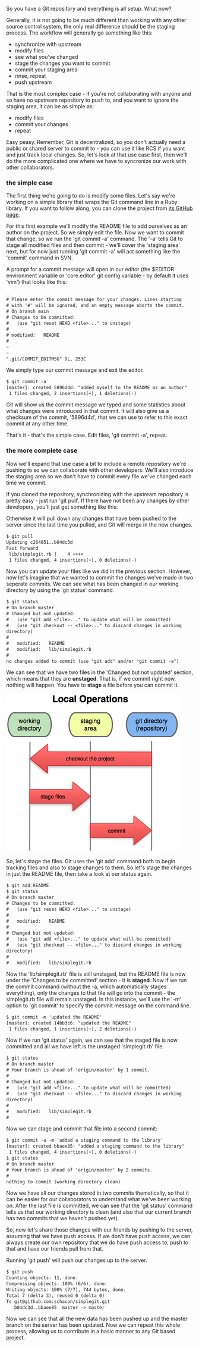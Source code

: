 So you have a Git repository and everything is all setup.  What now?

Generally, it is not going to be much different than working with any other
source control system, the only real difference should be the staging process.
The workflow will generally go something like this:

* synchronize with upstream
* modify files
* see what you've changed
* stage the changes you want to commit
* commit your staging area
* rinse, repeat
* push upstream

That is the most complex case - if you're not collaborating with anyone and so
have no upstream repository to push to, and you want to ignore the staging area,
it can be as simple as:

* modify files
* commit your changes
* repeat

Easy peasy.  Remember, Git is decentralized, so you don't actually need a public
or shared server to commit to - you can use it like RCS if you want and just 
track local changes.  So, let's look at that use case first, then we'll do the more 
complicated one where we have to syncronize our work with other collaborators.

### the simple case ###

The first thing we're going to do is modify some files.  Let's say we're
working on a simple library that wraps the Git command line in a Ruby library.
If you want to follow along, you can clone the project from 
[its GitHub page](http://github.com/schacon/simplegit).

For this first example we'll modify the README file to add ourselves as an
author on the project.  So we simply edit the file.  Now we want to commit
that change, so we run the 'git commit -a' command.  The '-a' tells Git to 
stage all modified files and then commit - we'll cover the 'staging area' next,
but for now just running 'git commit -a' will act something like the 'commit'
command in SVN. 

A prompt for a commit message
will open in our editor (the $EDITOR environment variable or 'core.editor' git config
variable - by default it uses 'vim') that looks like this:

	_
	# Please enter the commit message for your changes. Lines starting
	# with '#' will be ignored, and an empty message aborts the commit.
	# On branch main
	# Changes to be committed:
	#   (use "git reset HEAD <file>..." to unstage)
	#
	# modified:   README
	#                                                                      
	~                                                                                      
	~                                                                                      
	".git/COMMIT_EDITMSG" 9L, 253C

We simply type our commit message and exit the editor.  

	$ git commit -a
	[master]: created 5896d4d: "added myself to the README as an author"
	 1 files changed, 2 insertions(+), 1 deletions(-)

Git will show us the commit message we typed and some statistics about what
changes were introduced in that commit.  It will also give us a checksum of the
commit, '5896d4d', that we can use to refer to this exact commit at any other 
time.

That's it - that's the simple case.  Edit files, 'git commit -a', repeat.

### the more complete case ###

Now we'll expand that use case a bit to include a remote repository we're 
pushing to so we can collaborate with other developers.  We'll also introduce
the staging area so we don't have to commit every file we've changed each time
we commit.

If you cloned the repository, synchronizing with the upstream repository is
pretty easy - just run 'git pull'.  If there have not been any changes by
other developers, you'll just get something like this:

Otherwise it will pull down any changes that have been pushed to the server
since the last time you pulled, and Git will merge in the new changes.

	$ git pull
	Updating c264051..b04dc3d
	Fast forward
	 lib/simplegit.rb |    4 ++++
	 1 files changed, 4 insertions(+), 0 deletions(-)

Now you can update your files like we did in the previous section.  However, 
now let's imagine that we wanted to commit the changes we've made in two
seperate commits.  We can see what has been changed in our working directory
by using the 'git status' command.

	$ git status
	# On branch master
	# Changed but not updated:
	#   (use "git add <file>..." to update what will be committed)
	#   (use "git checkout -- <file>..." to discard changes in working directory)
	#
	#	modified:   README
	#	modified:   lib/simplegit.rb
	#
	no changes added to commit (use "git add" and/or "git commit -a")

We can see that we have two files in the 'Changed but not updated' section, which
means that they are **unstaged**.  That is, if we commit right now, nothing
will happen.  You have to **stage** a file before you can commit it.

![Git Staging Workflow](../images/staging.png)


So, let's stage the files.  Git uses the 'git add' command both to begin tracking
files and also to stage changes to them.  So let's stage the changes in just
the README file, then take a look at our status again.

	$ git add README
	$ git status
	# On branch master
	# Changes to be committed:
	#   (use "git reset HEAD <file>..." to unstage)
	#
	#	modified:   README
	#
	# Changed but not updated:
	#   (use "git add <file>..." to update what will be committed)
	#   (use "git checkout -- <file>..." to discard changes in working directory)
	#
	#	modified:   lib/simplegit.rb

Now the 'lib/simplegit.rb' file is still unstaged, but the README file is now
under the 'Changes to be committed' section - it is **staged**.  Now if we run
the commit command (without the -a, which automatically stages everything), only
the changes to that file will go into the commit - the simplegit.rb file will
remain unstaged.  In this instance, we'll use the '-m' option to 'git commit'
to specify the commit message on the command line.

	$ git commit -m 'updated the README'
	[master]: created 14bb3c6: "updated the README"
	 1 files changed, 1 insertions(+), 2 deletions(-)

Now if we run 'git status' again, we can see that the staged file is now 
committed and all we have left is the unstaged 'simplegit.rb' file.

	$ git status
	# On branch master
	# Your branch is ahead of 'origin/master' by 1 commit.
	#
	# Changed but not updated:
	#   (use "git add <file>..." to update what will be committed)
	#   (use "git checkout -- <file>..." to discard changes in working directory)
	#
	#	modified:   lib/simplegit.rb
	#

Now we can stage and commit that file into a second commit:

	$ git commit -a -m 'added a staging command to the library'
	[master]: created bbaee85: "added a staging command to the library"
	 1 files changed, 4 insertions(+), 0 deletions(-)
	$ git status
	# On branch master
	# Your branch is ahead of 'origin/master' by 2 commits.
	#
	nothing to commit (working directory clean)

Now we have all our changes stored in two commits thematically, so that it can
be easier for our collaborators to understand what we've been working on.  After
the last file is committed, we can see that the 'git status' command tells us
that our working directory is clean (and also that our current branch has two
commits that we haven't pushed yet).

So, now let's share those changes with our friends by pushing to the server,
assuming that we have push access.  If we don't have push access, we can always
create our own repository that we do have push access to, push to that and 
have our friends pull from that.

Running 'git push' will push our changes up to the server.

	$ git push
	Counting objects: 11, done.
	Compressing objects: 100% (6/6), done.
	Writing objects: 100% (7/7), 744 bytes, done.
	Total 7 (delta 3), reused 0 (delta 0)
	To git@github.com:schacon/simplegit.git
	   b04dc3d..bbaee85  master -> master

Now we can see that all the new data has been pushed up and the master branch 
on the server has been updated.  Now we can repeat this whole process, allowing
us to contribute in a basic manner to any Git based project.

